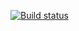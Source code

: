[![Build status](https://ci.appveyor.com/api/projects/status/v7hvilskti573j5s?svg=true)](https://ci.appveyor.com/project/mashakulina/card-delivery-order-2)
